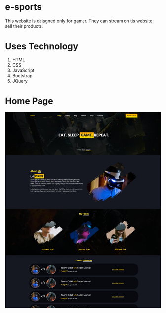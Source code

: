 # e-sports

This website is deisgned only for gamer. They can stream on tis website, sell their products.


# Uses Technology
1. HTML
2. CSS
3. JavaScript
4. Bootstrap
5. JQuery

# Home Page
![alt text](https://raw.githubusercontent.com/mr-sabya/e-sports/main/assets/images/esports.png)
